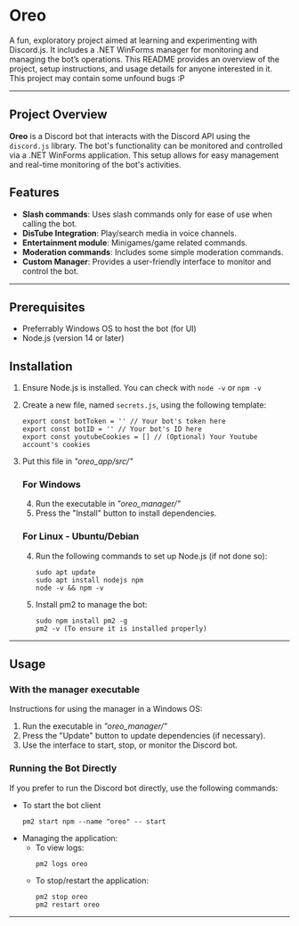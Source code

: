 # Oreo

A fun, exploratory project aimed at learning and experimenting with Discord.js. It includes a .NET WinForms manager for monitoring and managing the bot’s operations. This README provides an overview of the project, setup instructions, and usage details for anyone interested in it. This project may contain some unfound bugs :P

---

## Project Overview

**Oreo** is a Discord bot that interacts with the Discord API using the `discord.js` library. The bot's functionality can be monitored and controlled via a .NET WinForms application. This setup allows for easy management and real-time monitoring of the bot's activities.

## Features

- **Slash commands**: Uses slash commands only for ease of use when calling the bot.
- **DisTube Integration**: Play/search media in voice channels.
- **Entertainment module**: Minigames/game related commands.
- **Moderation commands**: Includes some simple moderation commands.
- **Custom Manager**: Provides a user-friendly interface to monitor and control the bot.

---

## Prerequisites

- Preferrably Windows OS to host the bot (for UI)
- Node.js (version 14 or later)

## Installation

1. Ensure Node.js is installed. You can check with `node -v` or `npm -v`
2. Create a new file, named `secrets.js`, using the following template:
    ```
    export const botToken = '' // Your bot's token here
    export const botID = '' // Your bot's ID here
    export const youtubeCookies = [] // (Optional) Your Youtube account's cookies
    ```
3. Put this file in *"oreo_app/src/"*

    ### For Windows
    4. Run the executable in *"oreo_manager/"*
    5. Press the "Install" button to install dependencies.
    
    ### For Linux - Ubuntu/Debian
    4. Run the following commands to set up Node.js (if not done so):
        ```
        sudo apt update
        sudo apt install nodejs npm
        node -v && npm -v
        ```
        
    5. Install pm2 to manage the bot:
        ```
        sudo npm install pm2 -g
        pm2 -v (To ensure it is installed properly)
        ```

---

## Usage

### With the manager executable
Instructions for using the manager in a Windows OS:
1. Run the executable in *"oreo_manager/"*
2. Press the "Update" button to update dependencies (if necessary).
3. Use the interface to start, stop, or monitor the Discord bot.

### Running the Bot Directly
If you prefer to run the Discord bot directly, use the following commands:
- To start the bot client
    ```
    pm2 start npm --name "oreo" -- start
    ```
- Managing the application:
    -  To view logs:
        ```
        pm2 logs oreo
        ```
    - To stop/restart the application:
        ```
        pm2 stop oreo
        pm2 restart oreo
        ```

---
